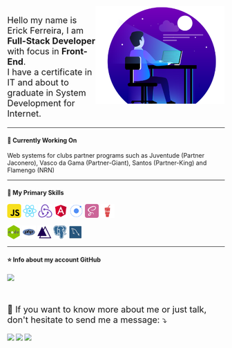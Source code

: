 <img src="web-developer.svg" min-width="300px" max-width="300px" width="300px" align="right" alt="Erick Developer">

<p align="left" style="font-size: 20px"> 
   Hello my name is Erick Ferreira,  I am <strong>Full-Stack Developer</strong> with focus in <strong>Front-End</strong>.<br>
    I have a certificate in IT and about to graduate in System Development for Internet.
</p>

----

#### 💼 Currently Working On
<p align="left">
    Web systems for clubs partner programs such as Juventude (Partner Jaconero),
    Vasco da Gama (Partner-Giant), Santos (Partner-King) and Flamengo (NRN)
</p>

----

#### 🚀 My Primary Skills

<code title="JavaScript"><img height="32" src="js.png" alt="Javascript"/></code>
<code title="React"><img height="32" src="react.png" alt="React"/></code>
<code title="Redux"><img height="32" src="redux.png" alt="Redux"/></code>
<code title="Angular"><img height="32" src="angular.png" alt="Angular"/></code>
<code title="Ionic"><img height="32" src="ionic.png" alt="Ionic"/></code>
<code title="Sass"><img height="32" src="sass.png" alt="Sass"/></code>
<code title="Gulp"><img height="32" src="gulp.png" alt="Gulp"/></code>

<code title="Nodejs"><img height="32" src="node.png" alt="Nodejs"/></code>
<code title="PHP"><img height="32" src="PHP.png" alt="PHP"/></code>
<code title="AdonisJs"><img height="32" src="adonis.png" alt="AdonisJs"/></code>
<code title="PostgreSQL"><img height="32" src="postgresql.png" alt="PostgreSQL"/></code>
<code title="MySQL"><img height="32" src="mysql.png" alt="MySQL"/></code>

---

#### ⭐ Info about my account GitHub
<span align="left" style="display: flex; align-items: flex-start">
  <img src="https://github-readme-stats.vercel.app/api?username=erickkf600&show_icons=true&theme=blueberry">
  <!-- <img src="https://github-readme-stats.vercel.app/api/top-langs/?username=erickkf600&count_private=true&theme=blueberry"> -->
</span>
<br><br>

<p align="left" style="font-size: 20px"> 
   💬 If you want to know more about me or just talk, don't hesitate to send me a message: ⤵️
</p>

<p align="left" >
  <a href="mailto:erickkf600@gmail.com" alt="Gmail" target="_blank" title="erickkf600 Email">
  <img src="https://img.shields.io/badge/-Gmail-FF0000?style=flat-square&labelColor=FF0000&logo=gmail&logoColor=white"  height="28px"/></a>

  <a href="https://www.linkedin.com/in/erickkf600/" alt="Linkedin" target="_blank"  title="erickkf600 Linkedin">
  <img src="https://img.shields.io/badge/-Linkedin-0e76a8?style=flat-square&logo=Linkedin&logoColor=white"  height="28px"/></a>

  <a href="https://api.whatsapp.com/send?phone=5521990831801" alt="WhatsApp" target="_blank" title="erickkf600 WhatsApp">
  <img src="https://img.shields.io/badge/-WhatsApp-25d366?style=flat-square&labelColor=25d366&logo=whatsapp&logoColor=white" height="28px"/></a>

</p> 




